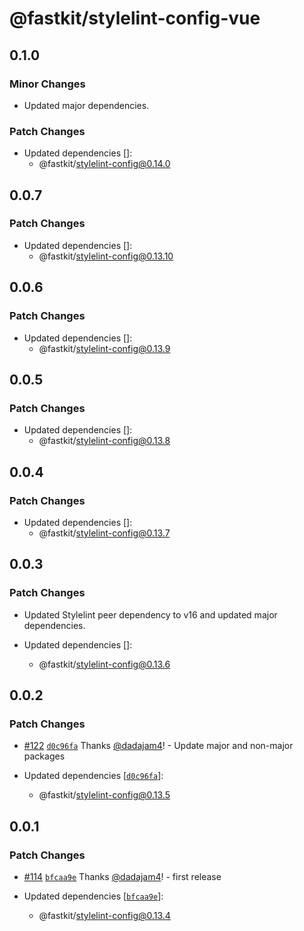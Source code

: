 # @fastkit/stylelint-config-vue

## 0.1.0

### Minor Changes

- Updated major dependencies.

### Patch Changes

- Updated dependencies []:
  - @fastkit/stylelint-config@0.14.0

## 0.0.7

### Patch Changes

- Updated dependencies []:
  - @fastkit/stylelint-config@0.13.10

## 0.0.6

### Patch Changes

- Updated dependencies []:
  - @fastkit/stylelint-config@0.13.9

## 0.0.5

### Patch Changes

- Updated dependencies []:
  - @fastkit/stylelint-config@0.13.8

## 0.0.4

### Patch Changes

- Updated dependencies []:
  - @fastkit/stylelint-config@0.13.7

## 0.0.3

### Patch Changes

- Updated Stylelint peer dependency to v16 and updated major dependencies.

- Updated dependencies []:
  - @fastkit/stylelint-config@0.13.6

## 0.0.2

### Patch Changes

- [#122](https://github.com/dadajam4/fastkit/pull/122) [`d0c96fa`](https://github.com/dadajam4/fastkit/commit/d0c96faf96b6c91bcb8bc0b1ca9d22fc8ede303e) Thanks [@dadajam4](https://github.com/dadajam4)! - Update major and non-major packages

- Updated dependencies [[`d0c96fa`](https://github.com/dadajam4/fastkit/commit/d0c96faf96b6c91bcb8bc0b1ca9d22fc8ede303e)]:
  - @fastkit/stylelint-config@0.13.5

## 0.0.1

### Patch Changes

- [#114](https://github.com/dadajam4/fastkit/pull/114) [`bfcaa9e`](https://github.com/dadajam4/fastkit/commit/bfcaa9e05cce7e60b2826847f4c710313b626d56) Thanks [@dadajam4](https://github.com/dadajam4)! - first release

- Updated dependencies [[`bfcaa9e`](https://github.com/dadajam4/fastkit/commit/bfcaa9e05cce7e60b2826847f4c710313b626d56)]:
  - @fastkit/stylelint-config@0.13.4
